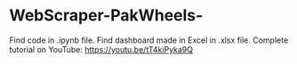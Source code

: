 # WebScraper-PakWheels-

Find code in .ipynb file.
Find dashboard made in Excel in .xlsx file.
Complete tutorial on YouTube: https://youtu.be/tT4kiPyka9Q
